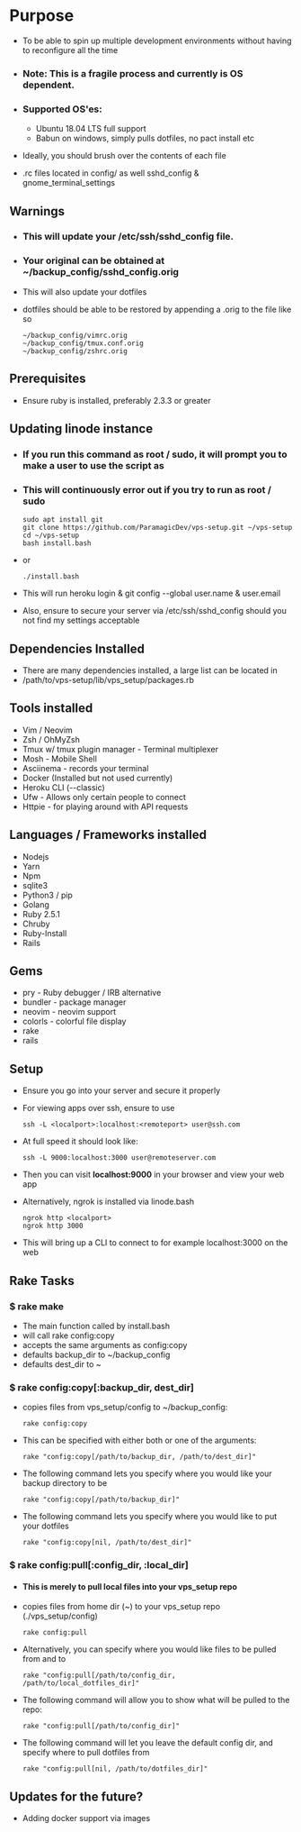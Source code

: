 # Purpose
* To be able to spin up multiple development environments without having to reconfigure all the time
* ### <strong>Note:</strong> This is a fragile process and currently is OS dependent.
* ### Supported OS'es:
  - Ubuntu 18.04 LTS full support
  - Babun on windows, simply pulls dotfiles, no pact install etc
  
* Ideally, you should brush over the contents of each file
* .rc files located in config/ as well sshd_config & gnome_terminal_settings

## Warnings
* ### This will update your /etc/ssh/sshd_config file.
* ### Your original can be obtained at ~/backup_config/sshd_config.orig

* This will also update your dotfiles
* dotfiles should be able to be restored by appending a .orig to the file like so

      ~/backup_config/vimrc.orig
      ~/backup_config/tmux.conf.orig
      ~/backup_config/zshrc.orig

## Prerequisites

* Ensure ruby is installed, preferably 2.3.3 or greater
      
## Updating linode instance

* ### If you run this command as root / sudo, it will prompt you to make a user to use the script as
* ### This will continuously error out if you try to run as root / sudo


      sudo apt install git
      git clone https://github.com/ParamagicDev/vps-setup.git ~/vps-setup
      cd ~/vps-setup
      bash install.bash
    
* or
  
      ./install.bash
      
* This will run heroku login & git config --global user.name & user.email

* Also, ensure to secure your server via /etc/ssh/sshd_config should you not find my settings acceptable

## Dependencies Installed

* There are many dependencies installed, a large list can be located in 
* /path/to/vps-setup/lib/vps_setup/packages.rb

## Tools installed

* Vim / Neovim
* Zsh / OhMyZsh
* Tmux w/ tmux plugin manager - Terminal multiplexer
* Mosh - Mobile Shell
* Asciinema - records your terminal
* Docker (Installed but not used currently)
* Heroku CLI (--classic)
* Ufw - Allows only certain people to connect
* Httpie - for playing around with API requests

## Languages / Frameworks installed
* Nodejs
* Yarn
* Npm
* sqlite3
* Python3 / pip
* Golang
* Ruby 2.5.1
* Chruby
* Ruby-Install
* Rails

## Gems
* pry - Ruby debugger / IRB alternative
* bundler - package manager
* neovim - neovim support
* colorls - colorful file display
* rake
* rails

## Setup

* Ensure you go into your server and secure it properly

* For viewing apps over ssh, ensure to use
        
      ssh -L <localport>:localhost:<remoteport> user@ssh.com
      
* At full speed it should look like: 
       
      ssh -L 9000:localhost:3000 user@remoteserver.com
      
* Then you can visit <strong>localhost:9000</strong> in your browser and view your web app
* Alternatively, ngrok is installed via linode.bash 
      
      ngrok http <localport>
      ngrok http 3000 
      
* This will bring up a CLI to connect to for example localhost:3000 on the web  

## Rake Tasks

### $ rake make

* The main function called by install.bash
* will call rake config:copy
* accepts the same arguments as config:copy
* defaults backup_dir to ~/backup_config
* defaults dest_dir to ~

### $ rake config:copy[:backup_dir, dest_dir]

* copies files from vps_setup/config to ~/backup_config:

      rake config:copy

* This can be specified with either both or one of the arguments:

      rake "config:copy[/path/to/backup_dir, /path/to/dest_dir]"
      
* The following command lets you specify where you would like your backup directory to be

      rake "config:copy[/path/to/backup_dir]"
      
* The following command lets you specify where you would like to put your dotfiles

      rake "config:copy[nil, /path/to/dest_dir]"

### $ rake config:pull[:config_dir, :local_dir]

* #### This is merely to pull local files into your vps_setup repo

* copies files from home dir (~) to your vps_setup repo (./vps_setup/config)

      rake config:pull

* Alternatively, you can specify where you would like files to be pulled from and to

      rake "config:pull[/path/to/config_dir, /path/to/local_dotfiles_dir]"
      
* The following command will allow you to show what will be pulled to the repo:

      rake "config:pull[/path/to/config_dir]"

* The following command will let you leave the default config dir, and specify where to pull dotfiles from

      rake "config:pull[nil, /path/to/dotfiles_dir]"


## Updates for the future?
    
* Adding docker support via images
